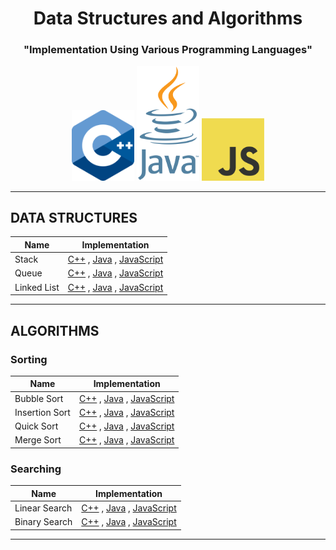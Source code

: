 <h1 align="center">Data Structures and Algorithms</h1>
<h3 align="center">"Implementation Using Various Programming Languages"</h3>

<p align="center">
   <img src="./assets/logos/cpp_logo.png" width="100px">  <img src="./assets/logos/java_logo.png" width="100px">  <img src="./assets/logos/js_logo.png" width="100px"> 
</p>

<hr />
<h2>DATA STRUCTURES</h2>

| Name | Implementation |
| --- | --- |
| Stack | [C++](./C++/stack.cpp) , [Java](./Java/#) , [JavaScript](./JavaScript/#) |
| Queue | [C++](./C++/stack.cpp) , [Java](./Java/#) , [JavaScript](./JavaScript/#) |
| Linked List | [C++]('./C++/stack.cpp') , [Java]('./Java/#') , [JavaScript]('./JavaScript/#') |

<hr />

<h2>ALGORITHMS</h2>

<h3>Sorting</h3>

| Name | Implementation |
| --- | --- |
| Bubble Sort | [C++]('./C++/#') , [Java]('./Java/#') , [JavaScript]('./JavaScript/#') |
| Insertion Sort | [C++]('./C++/#') , [Java]('./Java/#') , [JavaScript]('./JavaScript/#') |
| Quick Sort | [C++]('./C++/#') , [Java]('./Java/#') , [JavaScript]('./JavaScript/#') |
| Merge Sort | [C++]('./C++/#') , [Java]('./Java/#') , [JavaScript]('./JavaScript/#') |

<h3>Searching</h3>

| Name | Implementation |
| --- | --- |
| Linear Search | [C++]('./C++/#') , [Java]('./Java/#') , [JavaScript]('./JavaScript/#') |
| Binary Search | [C++]('./C++/#') , [Java]('./Java/#') , [JavaScript]('./JavaScript/#') |

<hr />
